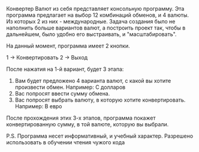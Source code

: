 
Конвертер Валют из себя представляет консольную программу.
Эта программа предлагает на выбор 12 комбинаций обменов, и 4 валюты. Из которых 2 из них - международные.
Задача создания было не наполнить больше вариантов валют, а построить проект так, чтобы в дальнейшем, было удобно его выстраивать, и "масштабировать".

На данный момент, программа имеет 2 кнопки. 

1 -> Конвертировать
2 -> Выход

После нажатия на 1-й вариант, будет 3 этапа:

1. Вам будет предложено 4 варианта валют, с какой вы хотите произвести обмен. Например: С долларов
2. Вас попросят ввести сумму обмена.
3. Вас попросят выбрать валюту, в которую хотите конвертировать. Например: В евро

После прохождения этих 3-х этапов, программа покажет конвертированную сумму, в той валюте, которую вы выбрали.

P.S. Программа несет информативный, и учебный характер. Разрешено использовать в обучении чтения чужого кода
